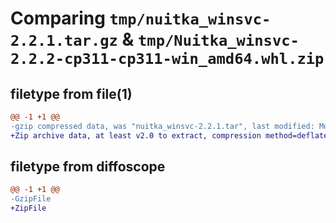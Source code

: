 # Comparing `tmp/nuitka_winsvc-2.2.1.tar.gz` & `tmp/Nuitka_winsvc-2.2.2-cp311-cp311-win_amd64.whl.zip`

## filetype from file(1)

```diff
@@ -1 +1 @@
-gzip compressed data, was "nuitka_winsvc-2.2.1.tar", last modified: Mon May  6 03:09:29 2024, max compression
+Zip archive data, at least v2.0 to extract, compression method=deflate
```

## filetype from diffoscope

```diff
@@ -1 +1 @@
-GzipFile
+ZipFile
```

